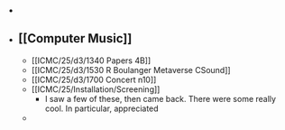 -
- ## [[Computer Music]]
	- [[ICMC/25/d3/1340 Papers 4B]]
	- [[ICMC/25/d3/1530 R Boulanger Metaverse CSound]]
	- [[ICMC/25/d3/1700 Concert n10]]
	- [[ICMC/25/Installation/Screening]]
		- I saw a few of these, then came back. There were some really cool. In particular, appreciated
	-